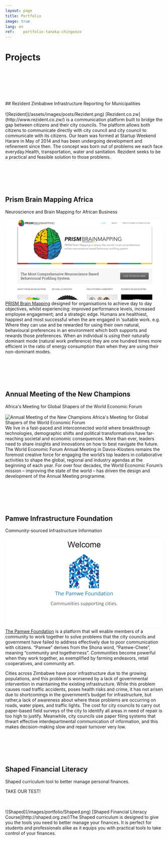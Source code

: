 ```yaml
---
layout: page
title: Portfolio
image: true
lang: en
ref:	portfolio-tanaka-chingonzo
---
```


# Projects
<br>
<br>
<br>
<br>
<br>
<br>
## Rezident Zimbabwe
Infrastructure Reporting for Municipalities
<br>
<br>
![Rezident](/assets/images/posts/Rezident.png)
[Rezident.co.zw](http://www.rezident.co.zw/) is a communication platform built to bridge the gap between citizens and their city councils. The platform allows both citizens to communicate directly with city council and city council to communicate with its citizens. Our team was formed at Startup Weekend Harare in May of 2014 and has been undergoing development and refinement since then. The concept was born out of problems we each face everyday.Health, transportation, water and sanitation. Rezident seeks to be a practical and feasible solution to those problems.
<br>
<br>
<br>
<br>
<br>
<br>

## Prism Brain Mapping Africa
Neuroscience and Brain Mapping for African Business
<br>
<br>
![PRISM Brain Mapping](/images/portfolio/PrismAfrica.png)
[PRISM Brain Mapping](http://prismafrica.com/) designed for organisations to achieve day to day objectives, whilst experiencing: improved performance levels,
increased employee engagement; and a strategic edge.
Humans are healthiest, happiest and most successful when the are engaged in ‘suitable work. e.g. Where they can use and be rewarded for using their own natural, behavioural preferences in an environment which both supports and rewards those preferences. When an individual is using their naturally dominant mode (natural work preference) they are one hundred times more efficient in the ratio of energy consumption than when they are using their non-dominant modes.
<br>
<br>
<br>
<br>
<br>
<br>

## Annual Meeting of the New Champions
Africa's Meeting for Global Shapers of the World Economic Forum
<br>
<br>
![Annual Meeting of the New Champions
Africa's Meeting for Global Shapers of the World Economic Forum](/images/portfolio/AMS.png)
We live in a fast-paced and interconnected world where breakthrough technologies, demographic shifts and political transformations have far-reaching societal and economic consequences. More than ever, leaders need to share insights and innovations on how to best navigate the future. The World Economic Forum Annual Meeting in Davos-Klosters remains the foremost creative force for engaging the world’s top leaders in collaborative activities to shape the global, regional and industry agendas at the beginning of each year. For over four decades, the World Economic Forum’s mission – improving the state of the world – has driven the design and development of the Annual Meeting programme.
<br>
<br>
<br>
<br>
<br>
<br>

## Pamwe Infrastructure Foundation
Community-sourced Infrastructure Information
<br>
<br>
![Pamwe Foundation](/images/portfolio/Pamwe.png)
[The Pamwe Foundation](https://github.com/tanakachingonzo/pamwe_foundation_project) is a platform that will enable members of a community to work together to solve problems that the city councils and government have failed to address effectively due to poor communication with citizens. “Pamwe” derives from the Shona word, “Pamwe-Chete”, meaning “community and togetherness”. Communities become powerful when they work together, as exemplified by farming endeavors, retail cooperatives, and community art.

Cities across Zimbabwe have poor infrastructure due to the growing populations, and this problem is worsened by a lack of governmental intervention in maintaining the existing infrastructure. While this problem causes road traffic accidents, poses health risks and crime, it has not arisen due to shortcomings in the government’s budget for infrastructure, but rather,a lack of awareness about where these problems are occurring on roads, water pipes, and traffic lights. The cost for city councils to carry out paper-based field surveys of the city to identify all areas in need of repair is too high to justify. Meanwhile, city councils use paper filing systems that thwart effective interdepartmental communication of information, and this makes decision-making slow and repair turnover very low.
<br>
<br>
<br>
<br>
<br>
<br>

## Shaped Financial Literacy
Shaped curriculum tool to better manage personal finances.

TAKE OUR TEST!

<br>
<br>
![Shaped](/images/portfolio/Shaped.png)
[Shaped Financial Literacy Course](http://shaped.org.zw/)The Shaped curriculum is designed to give you the tools you need to better manage your finances. It is perfect for students and professionals alike as it equips you with practical tools to take control of your finances.
<br>
<br>
<br>
<br>
<br>
<br>